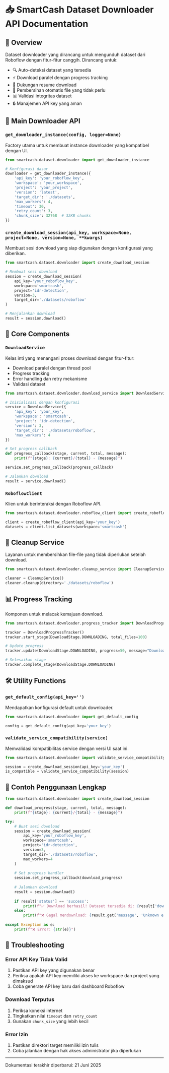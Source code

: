 # 📥 SmartCash Dataset Downloader API Documentation

## 🎯 Overview

Dataset downloader yang dirancang untuk mengunduh dataset dari Roboflow dengan fitur-fitur canggih. Dirancang untuk:
- 🔍 Auto-deteksi dataset yang tersedia
- ⚡ Download paralel dengan progress tracking
- 🔄 Dukungan resume download
- 🧹 Pembersihan otomatis file yang tidak perlu
- 📊 Validasi integritas dataset
- 🔒 Manajemen API key yang aman

## 🚀 Main Downloader API

### `get_downloader_instance(config, logger=None)`

Factory utama untuk membuat instance downloader yang kompatibel dengan UI.

```python
from smartcash.dataset.downloader import get_downloader_instance

# Konfigurasi dasar
downloader = get_downloader_instance({
    'api_key': 'your_roboflow_key',
    'workspace': 'your_workspace',
    'project': 'your_project',
    'version': 'latest',
    'target_dir': './datasets',
    'max_workers': 4,
    'timeout': 30,
    'retry_count': 3,
    'chunk_size': 32768  # 32KB chunks
})
```

### `create_download_session(api_key, workspace=None, project=None, version=None, **kwargs)`

Membuat sesi download yang siap digunakan dengan konfigurasi yang diberikan.

```python
from smartcash.dataset.downloader import create_download_session

# Membuat sesi download
session = create_download_session(
    api_key='your_roboflow_key',
    workspace='smartcash',
    project='idr-detection',
    version=3,
    target_dir='./datasets/roboflow'
)

# Menjalankan download
result = session.download()
```

## 🔧 Core Components

### `DownloadService`

Kelas inti yang menangani proses download dengan fitur-fitur:
- Download paralel dengan thread pool
- Progress tracking
- Error handling dan retry mekanisme
- Validasi dataset

```python
from smartcash.dataset.downloader.download_service import DownloadService

# Inisialisasi dengan konfigurasi
service = DownloadService({
    'api_key': 'your_key',
    'workspace': 'smartcash',
    'project': 'idr-detection',
    'version': 3,
    'target_dir': './datasets/roboflow',
    'max_workers': 4
})

# Set progress callback
def progress_callback(stage, current, total, message):
    print(f"{stage}: {current}/{total} - {message}")

service.set_progress_callback(progress_callback)

# Jalankan download
result = service.download()
```

### `RoboflowClient`

Klien untuk berinteraksi dengan Roboflow API.

```python
from smartcash.dataset.downloader.roboflow_client import create_roboflow_client

client = create_roboflow_client(api_key='your_key')
datasets = client.list_datasets(workspace='smartcash')
```

## 🔄 Cleanup Service

Layanan untuk membersihkan file-file yang tidak diperlukan setelah download.

```python
from smartcash.dataset.downloader.cleanup_service import CleanupService

cleaner = CleanupService()
cleaner.cleanup(directory='./datasets/roboflow')
```

## 📊 Progress Tracking

Komponen untuk melacak kemajuan download.

```python
from smartcash.dataset.downloader.progress_tracker import DownloadProgressTracker, DownloadStage

tracker = DownloadProgressTracker()
tracker.start_stage(DownloadStage.DOWNLOADING, total_files=100)

# Update progress
tracker.update(DownloadStage.DOWNLOADING, progress=50, message="Downloading files...")

# Selesaikan stage
tracker.complete_stage(DownloadStage.DOWNLOADING)
```

## 🛠️ Utility Functions

### `get_default_config(api_key='')`

Mendapatkan konfigurasi default untuk downloader.

```python
from smartcash.dataset.downloader import get_default_config

config = get_default_config(api_key='your_key')
```

### `validate_service_compatibility(service)`

Memvalidasi kompatibilitas service dengan versi UI saat ini.

```python
from smartcash.dataset.downloader import validate_service_compatibility, create_download_session

session = create_download_session(api_key='your_key')
is_compatible = validate_service_compatibility(session)
```

## 📝 Contoh Penggunaan Lengkap

```python
from smartcash.dataset.downloader import create_download_session

def download_progress(stage, current, total, message):
    print(f"{stage}: {current}/{total} - {message}")

try:
    # Buat sesi download
    session = create_download_session(
        api_key='your_roboflow_key',
        workspace='smartcash',
        project='idr-detection',
        version=3,
        target_dir='./datasets/roboflow',
        max_workers=4
    )
    
    # Set progress handler
    session.set_progress_callback(download_progress)
    
    # Jalankan download
    result = session.download()
    
    if result['status'] == 'success':
        print(f"✅ Download berhasil! Dataset tersedia di: {result['download_dir']}")
    else:
        print(f"❌ Gagal mendownload: {result.get('message', 'Unknown error')}")
        
except Exception as e:
    print(f"❌ Error: {str(e)}")
```

## 🐛 Troubleshooting

### Error API Key Tidak Valid
1. Pastikan API key yang digunakan benar
2. Periksa apakah API key memiliki akses ke workspace dan project yang dimaksud
3. Coba generate API key baru dari dashboard Roboflow

### Download Terputus
1. Periksa koneksi internet
2. Tingkatkan nilai `timeout` dan `retry_count`
3. Gunakan `chunk_size` yang lebih kecil

### Error Izin
1. Pastikan direktori target memiliki izin tulis
2. Coba jalankan dengan hak akses administrator jika diperlukan

---

Dokumentasi terakhir diperbarui: 21 Juni 2025
